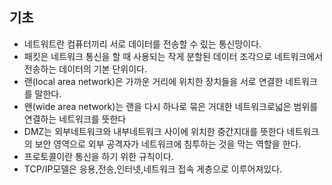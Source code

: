 ## **기초**

- 네트워트란 컴퓨터끼리 서로 데이터를 전송할 수 맀는 통신망이다.
- 패킷은 네트워크 통신을 할 때 사용되는 작게 분할된 데이터 조각으로 네트워크에서 전송하는 데이터의 기본 단위이다.
- 랜(local area network)은 가까운 거리에 위치한 장치들을 서로 연결한 네트워크를 말한다.
- 왠(wide area network)는 랜을 다시 하나로 묶은 거대한 네트워크로넓은 범위를 연결하는 네트워크를 뜻한다
- DMZ는 외부네트워크와 내부네트워크 사이에 위치한 중간지대를 뜻한다
  네트워크의 보안 영역으로 외부 공격자가 네트워크에 침투하는 것을 막는 역할을 한다.
- 프로토콜이란 통신을 하기 위한 규칙이다.
- TCP/IP모델은 응용,전송,인터넷,네트워크 접속 게층으로 이루어져있다.
